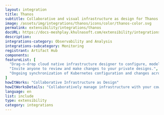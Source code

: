 ```yaml
---
layout: integration
title: Thanos
subtitle: Collaborative and visual infrastructure as design for Thanos
image: /assets/img/integrations/thanos/icons/color/thanos-color.svg
permalink: extensibility/integrations/thanos
docURL: https://docs-meshplay.khulnasoft.com/extensibility/integrations/thanos
description: 
integrations-category: Observability and Analysis
integrations-subcategory: Monitoring
registrant: Artifact Hub
components: 
featureList: [
  "Drag-n-drop cloud native infrastructure designer to configure, model, and deploy your workloads.",
  "Invite anyone to review and make changes to your private designs.",
  "Ongoing synchronization of Kubernetes configuration and changes across any number of clusters."
]
howItWorks: "Collaborative Infrastructure as Design"
howItWorksDetails: "Collaboratively manage infrastructure with your coworkers synchronously sharing the same designs."
language: en
list: include
type: extensibility
category: integrations
---
```

